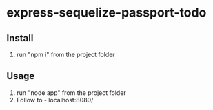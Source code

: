 # express-sequelize-passport-todo

## Install
1. run "npm i" from the project folder

## Usage
1. run "node app" from the project folder
2. Follow to - localhost:8080/